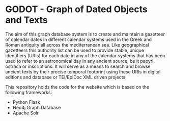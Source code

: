 # GODOT - Graph of Dated Objects and Texts

The aim of this graph database system is to create and maintain a gazetteer of calendar dates in different calendar systems used in the Greek and Roman antiquity all across the mediterranean sea. 
Like geographical gazetteers this authority list can be used to provide stable, unique identifiers (URIs) for each date in any of the calendar systems that has been used to refer to an astronomical day in any ancient source, be it papyri, ostraca or inscriptions. 
It will serve as a means to search and browse ancient texts by their precise temporal footprint using these URIs in digital editions and database or TEI/EpiDoc XML driven projects. 

This repository holds the code for the website which is based on the following frameworks:

- Python Flask
- Neo4j Graph Database
- Apache Solr

